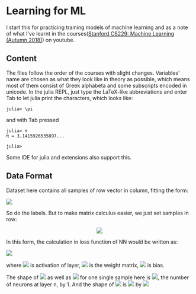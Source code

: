 # Learning for ML
I start this for practicing training models of machine learning and as
a note of what I've learnt in the courses([Stanford CS229: Machine Learning (Autumn 2018)](https://www.youtube.com/watch?v=jGwO_UgTS7I&list=PLoROMvodv4rMiGQp3WXShtMGgzqpfVfbU)) on youtube.

Content
-----
The files follow the order of the courses with slight changes. Variables' name are chosen as
what they look like in theory as possible, which means most of them consist of Greek alphabeta and
some subscripts encoded in unicode. In the julia REPL, just type the LaTeX-like abbreviations and enter
Tab to let julia print the characters, which looks like:

```julia-repl
julia> \pi
```
and with Tab pressed
```julia-repl
julia> π
π = 3.1415926535897...

julia>
```

Some IDE for julia and extensions also support this. 

Data Format
----- 
Dataset here contains all samples of row vector in column, fitting the form:  

![](http://chart.googleapis.com/chart?cht=tx&chl=X%3d%5cbegin{bmatrix}%5ccdots%20x_1^T%5ccdots%20%5c%5c%5ccdots%20x_2^T%5ccdots%20%5c%5c%5cvdots%5c%5c%5ccdots%20x_m^T%5ccdots%20%5c%5c%5cend{bmatrix})

So do the labels. But to make matrix calculus easier, we just set samples in row:  

<center><img src=http://chart.googleapis.com/chart?cht=tx&chl=X=[x^1,x^2,%5ccdots,x^m]></img></center>

In this form, the calculation in loss function of NN would be written as:  

![](http://chart.googleapis.com/chart?cht=tx&chl=a^{[n]}=%5csigma%28w^{[n]}%28%5ccdots%5csigma%28w^{[2]}%5csigma%28w^{[1]}X%2bb^{[1]}%29%2bb^{[2]}%29%5ccdots%29%2bb^{[n]}%29)

where ![](http://chart.googleapis.com/chart?cht=tx&chl=a^{[n]}) is activation of layer,
![](http://chart.googleapis.com/chart?cht=tx&chl=w^{[n]}) is the weight matrix,
![](http://chart.googleapis.com/chart?cht=tx&chl=b^{[n]}) is bias.

The shape of ![](http://chart.googleapis.com/chart?cht=tx&chl=a^{[n]}) as well as
![](http://chart.googleapis.com/chart?cht=tx&chl=b^{[n]}) for one single sample here is
![](http://chart.googleapis.com/chart?cht=tx&chl=N_n), the number of neurons at layer n, by 1.
And the shape of ![](http://chart.googleapis.com/chart?cht=tx&chl=w^{[n]}) is
![](http://chart.googleapis.com/chart?cht=tx&chl=N_{n}) by ![](http://chart.googleapis.com/chart?cht=tx&chl=N_{n-1})

